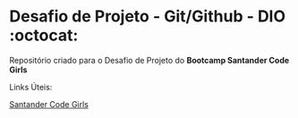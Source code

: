 # Desafio de Projeto  - Git/Github - DIO :octocat:

Repositório criado para o Desafio de Projeto do **Bootcamp Santander Code Girls**



Links Úteis:

[Santander Code Girls ](https://www.youtube.com/watch?v=SikamAcuvwU)
